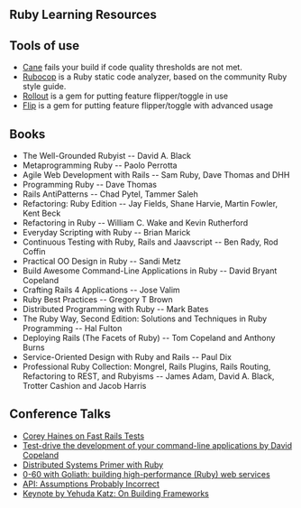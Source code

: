 ## Ruby Learning Resources

## Tools of use
* [Cane](https://github.com/square/cane) fails your build if code quality thresholds are not met.
* [Rubocop](https://github.com/bbatsov/rubocop) is a Ruby static code analyzer, based on the community Ruby style guide.
* [Rollout](https://github.com/fetlife/rollout) is a gem for putting feature flipper/toggle in use
* [Flip](https://github.com/pda/flip) is a gem for putting feature flipper/toggle with advanced usage

## Books
* The Well-Grounded Rubyist -- David A. Black
* Metaprogramming Ruby -- Paolo Perrotta
* Agile Web Development with Rails -- Sam Ruby, Dave Thomas and DHH
* Programming Ruby -- Dave Thomas
* Rails AntiPatterns -- Chad Pytel, Tammer Saleh
* Refactoring: Ruby Edition -- Jay Fields, Shane Harvie, Martin Fowler, Kent Beck
* Refactoring in Ruby -- William C. Wake and Kevin Rutherford
* Everyday Scripting with Ruby -- 	Brian Marick
* Continuous Testing with Ruby, Rails and Jaavscript -- Ben Rady, Rod Coffin
* Practical OO Design in Ruby -- Sandi Metz
* Build Awesome Command-Line Applications in Ruby -- David Bryant Copeland
* Crafting Rails 4 Applications -- Jose Valim
* Ruby Best Practices -- Gregory T Brown
* Distributed Programming with Ruby -- Mark Bates
* The Ruby Way, Second Edition: Solutions and Techniques in Ruby Programming -- Hal Fulton
* Deploying Rails (The Facets of Ruby) -- Tom Copeland and Anthony Burns
* Service-Oriented Design with Ruby and Rails -- Paul Dix
* Professional Ruby Collection: Mongrel, Rails Plugins, Rails Routing, Refactoring to REST, and Rubyisms -- James Adam, David A. Black, Trotter Cashion and Jacob Harris

## Conference Talks
* [Corey Haines on Fast Rails Tests](http://www.confreaks.com/videos/641-gogaruco2011-fast-rails-tests)
* [Test-drive the development of your command-line applications by David Copeland](http://www.confreaks.com/videos/638-gogaruco2011-test-drive-the-development-of-your-command-line-applications)
* [Distributed Systems Primer with Ruby](http://www.confreaks.com/videos/639-gogaruco2011-distributed-systems-primer-with-ruby)
* [0-60 with Goliath: building high-performance (Ruby) web services](http://www.confreaks.com/videos/653-gogaruco2011-0-60-with-goliath-building-high-performance-ruby-web-services)
* [API: Assumptions Probably Incorrect](http://www.confreaks.com/videos/640-gogaruco2011-api-assumptions-probably-incorrect)
* [Keynote by Yehuda Katz: On Building Frameworks](http://www.confreaks.com/videos/651-gogaruco2011-keynote-on-building-frameworks)

